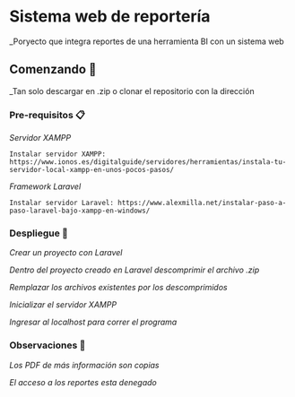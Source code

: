 # Sistema web de reportería

_Poryecto que integra reportes de una herramienta BI con un sistema web

## Comenzando 🚀

_Tan solo descargar en .zip o clonar el repositorio con la dirección


### Pre-requisitos 📋

_Servidor XAMPP_

```
Instalar servidor XAMPP: https://www.ionos.es/digitalguide/servidores/herramientas/instala-tu-servidor-local-xampp-en-unos-pocos-pasos/
```

_Framework Laravel_

```
Instalar servidor Laravel: https://www.alexmilla.net/instalar-paso-a-paso-laravel-bajo-xampp-en-windows/
```


### Despliegue 🔧

_Crear un proyecto con Laravel_

_Dentro del proyecto creado en Laravel descomprimir el archivo .zip_

_Remplazar los archivos existentes por los descomprimidos_

_Inicializar el servidor XAMPP_

_Ingresar al localhost para correr el programa_


### Observaciones 🔧

_Los PDF de más información son copias_

_El acceso a los reportes esta denegado_



